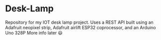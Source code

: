 # Desk-Lamp
Repository for my IOT desk lamp project.  Uses a REST API built using an Adafruit neopixel strip, Adafruit airlift ESP32 coprocessor, and an Arduino Uno 328P
More info later :smiley:

